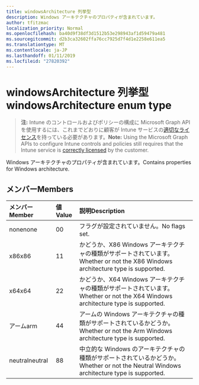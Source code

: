 ```yaml
---
title: windowsArchitecture 列挙型
description: Windows アーキテクチャのプロパティが含まれています。
author: tfitzmac
localization_priority: Normal
ms.openlocfilehash: ba40d9f38df3d1512b53e298943af1d59479a481
ms.sourcegitcommit: d2b3ca32602ffa76cc7925d7f4d1e2258e611ea5
ms.translationtype: MT
ms.contentlocale: ja-JP
ms.lasthandoff: 01/11/2019
ms.locfileid: "27820392"
---
```

# <a name="windowsarchitecture-enum-type"></a><span data-ttu-id="aed90-103">windowsArchitecture 列挙型</span><span class="sxs-lookup"><span data-stu-id="aed90-103">windowsArchitecture enum type</span></span>

> <span data-ttu-id="aed90-104">**注:** Intune のコントロールおよびポリシーの構成に Microsoft Graph API を使用するには、これまでどおりに顧客が Intune サービスの[適切なライセンス](https://go.microsoft.com/fwlink/?linkid=839381)を持っている必要があります。</span><span class="sxs-lookup"><span data-stu-id="aed90-104">**Note:** Using the Microsoft Graph APIs to configure Intune controls and policies still requires that the Intune service is [correctly licensed](https://go.microsoft.com/fwlink/?linkid=839381) by the customer.</span></span>

<span data-ttu-id="aed90-105">Windows アーキテクチャのプロパティが含まれています。</span><span class="sxs-lookup"><span data-stu-id="aed90-105">Contains properties for Windows architecture.</span></span>
## <a name="members"></a><span data-ttu-id="aed90-106">メンバー</span><span class="sxs-lookup"><span data-stu-id="aed90-106">Members</span></span>
|<span data-ttu-id="aed90-107">メンバー</span><span class="sxs-lookup"><span data-stu-id="aed90-107">Member</span></span>|<span data-ttu-id="aed90-108">値</span><span class="sxs-lookup"><span data-stu-id="aed90-108">Value</span></span>|<span data-ttu-id="aed90-109">説明</span><span class="sxs-lookup"><span data-stu-id="aed90-109">Description</span></span>|
|:---|:---|:---|
|<span data-ttu-id="aed90-110">none</span><span class="sxs-lookup"><span data-stu-id="aed90-110">none</span></span>|<span data-ttu-id="aed90-111">0</span><span class="sxs-lookup"><span data-stu-id="aed90-111">0</span></span>|<span data-ttu-id="aed90-112">フラグが設定されていません。</span><span class="sxs-lookup"><span data-stu-id="aed90-112">No flags set.</span></span>|
|<span data-ttu-id="aed90-113">x86</span><span class="sxs-lookup"><span data-stu-id="aed90-113">x86</span></span>|<span data-ttu-id="aed90-114">1</span><span class="sxs-lookup"><span data-stu-id="aed90-114">1</span></span>|<span data-ttu-id="aed90-115">かどうか、X86 Windows アーキテクチャの種類がサポートされています。</span><span class="sxs-lookup"><span data-stu-id="aed90-115">Whether or not the X86 Windows architecture type is supported.</span></span>|
|<span data-ttu-id="aed90-116">x64</span><span class="sxs-lookup"><span data-stu-id="aed90-116">x64</span></span>|<span data-ttu-id="aed90-117">2</span><span class="sxs-lookup"><span data-stu-id="aed90-117">2</span></span>|<span data-ttu-id="aed90-118">かどうか、X64 Windows アーキテクチャの種類がサポートされています。</span><span class="sxs-lookup"><span data-stu-id="aed90-118">Whether or not the X64 Windows architecture type is supported.</span></span>|
|<span data-ttu-id="aed90-119">アーム</span><span class="sxs-lookup"><span data-stu-id="aed90-119">arm</span></span>|<span data-ttu-id="aed90-120">4</span><span class="sxs-lookup"><span data-stu-id="aed90-120">4</span></span>|<span data-ttu-id="aed90-121">アームの Windows アーキテクチャの種類がサポートされているかどうか。</span><span class="sxs-lookup"><span data-stu-id="aed90-121">Whether or not the Arm Windows architecture type is supported.</span></span>|
|<span data-ttu-id="aed90-122">neutral</span><span class="sxs-lookup"><span data-stu-id="aed90-122">neutral</span></span>|<span data-ttu-id="aed90-123">8</span><span class="sxs-lookup"><span data-stu-id="aed90-123">8</span></span>|<span data-ttu-id="aed90-124">中立的な Windows のアーキテクチャの種類がサポートされているかどうか。</span><span class="sxs-lookup"><span data-stu-id="aed90-124">Whether or not the Neutral Windows architecture type is supported.</span></span>|



